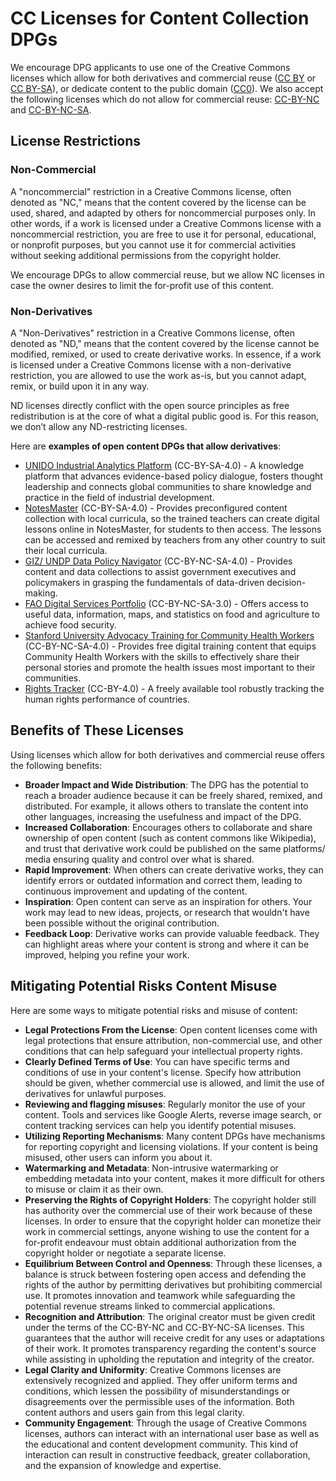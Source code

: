 # CC Licenses for Content Collection DPGs

We encourage DPG applicants to use one of the Creative Commons licenses which allow for both derivatives and commercial reuse ([CC BY](https://creativecommons.org/licenses/by/4.0/) or [CC BY-SA](https://creativecommons.org/licenses/by-sa/4.0)), or dedicate content to the public domain ([CC0](https://creativecommons.org/share-your-work/public-domain/cc0)). We also accept the following licenses which do not allow for commercial reuse: [CC-BY-NC](https://creativecommons.org/licenses/by-nc/4.0) and [CC-BY-NC-SA](https://creativecommons.org/licenses/by-nc-sa/4.0).

## License Restrictions

### Non-Commercial

A "noncommercial" restriction in a Creative Commons license, often denoted as "NC," means that the content covered by the license can be used, shared, and adapted by others for noncommercial purposes only. In other words, if a work is licensed under a Creative Commons license with a noncommercial restriction, you are free to use it for personal, educational, or nonprofit purposes, but you cannot use it for commercial activities without seeking additional permissions from the copyright holder.

We encourage DPGs to allow commercial reuse, but we allow NC licenses in case the owner desires to limit the for-profit use of this content.

### Non-Derivatives

A "Non-Derivatives" restriction in a Creative Commons license, often denoted as "ND," means that the content covered by the license cannot be modified, remixed, or used to create derivative works. In essence, if a work is licensed under a Creative Commons license with a non-derivative restriction, you are allowed to use the work as-is, but you cannot adapt, remix, or build upon it in any way.

ND licenses directly conflict with the open source principles as free redistribution is at the core of what a digital public good is. For this reason, we don’t allow any ND-restricting licenses.

Here are **examples of open content DPGs that allow derivatives**:

- [UNIDO Industrial Analytics Platform](https://iap.unido.org) (CC-BY-SA-4.0) - A knowledge platform that advances evidence-based policy dialogue, fosters thought leadership and connects global communities to share knowledge and practice in the field of industrial development.  
- [NotesMaster](https://notesmaster.com) (CC-BY-SA-4.0) - Provides preconfigured content collection with local curricula, so the trained teachers can create digital lessons online in NotesMaster, for students to then access. The lessons can be accessed and remixed by teachers from any other country to suit their local curricula.  
- [GIZ/ UNDP Data Policy Navigator](https://datatopolicy.org) (CC-BY-NC-SA-4.0) - Provides content and data collections to assist government executives and policymakers in grasping the fundamentals of data-driven decision-making.   
- [FAO Digital Services Portfolio](https://digital.apps.fao.org) (CC-BY-NC-SA-3.0) - Offers access to useful data, information, maps, and statistics on food and agriculture to achieve food security.   
- [Stanford University Advocacy Training for Community Health Workers](https://digitalmedic.stanford.edu/our-work/free-advocacy-training/) (CC-BY-NC-SA-4.0) - Provides free digital training content that equips Community Health Workers with the skills to effectively share their personal stories and promote the health issues most important to their communities.  
- [Rights Tracker](https://rightstracker.org) (CC-BY-4.0) - A freely available tool robustly tracking the human rights performance of countries.

## Benefits of These Licenses

Using licenses which allow for both derivatives and commercial reuse offers the following benefits:

- **Broader Impact and Wide Distribution**: The DPG has the potential to reach a broader audience because it can be freely shared, remixed, and distributed. For example, it allows others to translate the content into other languages, increasing the usefulness and impact of the DPG.  
- **Increased Collaboration**: Encourages others to collaborate and share ownership of open content (such as content commons like Wikipedia), and trust that derivative work could be published on the same platforms/ media ensuring quality and control over what is shared.  
- **Rapid Improvement**: When others can create derivative works, they can identify errors or outdated information and correct them, leading to continuous improvement and updating of the content.  
- **Inspiration**: Open content can serve as an inspiration for others. Your work may lead to new ideas, projects, or research that wouldn't have been possible without the original contribution.  
- **Feedback Loop**: Derivative works can provide valuable feedback. They can highlight areas where your content is strong and where it can be improved, helping you refine your work.

## Mitigating Potential Risks Content Misuse

Here are some ways to mitigate potential risks and misuse of content:

- **Legal Protections From the License**: Open content licenses come with legal protections that ensure attribution, non-commercial use, and other conditions that can help safeguard your intellectual property rights.  
- **Clearly Defined Terms of Use**: You can have specific terms and conditions of use in your content's license. Specify how attribution should be given, whether commercial use is allowed, and limit the use of derivatives for unlawful purposes.  
- **Reviewing and flagging misuses**: Regularly monitor the use of your content. Tools and services like Google Alerts, reverse image search, or content tracking services can help you identify potential misuses.   
- **Utilizing Reporting Mechanisms**:  Many content DPGs have mechanisms for reporting copyright and licensing violations. If your content is being misused, other users can inform you about it.  
- **Watermarking and Metadata**:  Non-intrusive watermarking or embedding metadata into your content, makes it more difficult for others to misuse or claim it as their own.
- **Preserving the Rights of Copyright Holders**: The copyright holder still has authority over the commercial use of their work because of these licenses. In order to ensure that the copyright holder can monetize their work in commercial settings, anyone wishing to use the content for a for-profit endeavour must obtain additional authorization from the copyright holder or negotiate a separate license.
- **Equilibrium Between Control and Openness**: Through these licenses, a balance is struck between fostering open access and defending the rights of the author by permitting derivatives but prohibiting commercial use.  It promotes innovation and teamwork while safeguarding the potential revenue streams linked to commercial applications.
- **Recognition and Attribution**: The original creator must be given credit under the terms of the CC-BY-NC and CC-BY-NC-SA licenses. This guarantees that the author will receive credit for any uses or adaptations of their work. It promotes transparency regarding the content's source while assisting in upholding the reputation and integrity of the creator.
- **Legal Clarity and Uniformity**: Creative Commons licenses are extensively recognized and applied. They offer uniform terms and conditions, which lessen the possibility of misunderstandings or disagreements over the permissible uses of the information. Both content authors and users gain from this legal clarity.
- **Community Engagement**: Through the usage of Creative Commons licenses, authors can interact with an international user base as well as the educational and content development community. This kind of interaction can result in constructive feedback, greater collaboration, and the expansion of knowledge and expertise.